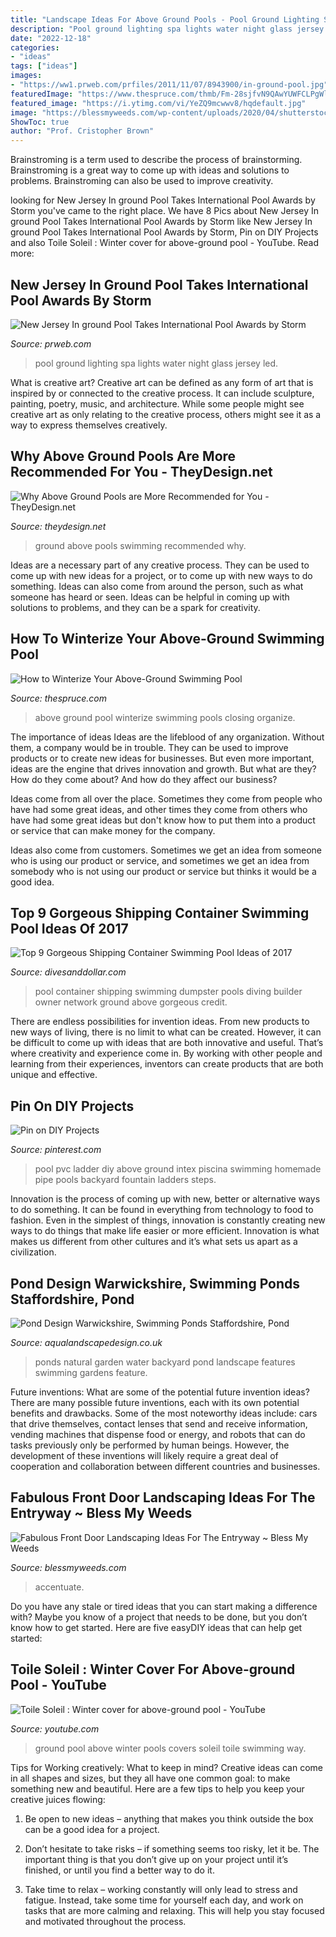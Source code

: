 ```yaml
---
title: "Landscape Ideas For Above Ground Pools - Pool Ground Lighting Spa Lights Water Night Glass Jersey Led"
description: "Pool ground lighting spa lights water night glass jersey led"
date: "2022-12-18"
categories:
- "ideas"
tags: ["ideas"]
images:
- "https://ww1.prweb.com/prfiles/2011/11/07/8943900/in-ground-pool.jpg"
featuredImage: "https://www.thespruce.com/thmb/Fm-28sjfvN9QAwYUWFCLPgWl-qA=/2309x1299/filters:fill(auto,1)/gettyaboveclean-5c013201c9e77c00012ea46e.jpg"
featured_image: "https://i.ytimg.com/vi/YeZQ9mcwwv8/hqdefault.jpg"
image: "https://blessmyweeds.com/wp-content/uploads/2020/04/shutterstock_67152088-350x525.png"
ShowToc: true
author: "Prof. Cristopher Brown"
---
```



Brainstroming is a term used to describe the process of brainstorming. Brainstroming is a great way to come up with ideas and solutions to problems. Brainstroming can also be used to improve creativity.

	

		
looking for New Jersey In ground Pool Takes International Pool Awards by Storm you've came to the right place. We have 8 Pics about New Jersey In ground Pool Takes International Pool Awards by Storm like New Jersey In ground Pool Takes International Pool Awards by Storm, Pin on DIY Projects and also Toile Soleil : Winter cover for above-ground pool - YouTube. Read more:
		
    
## New Jersey In Ground Pool Takes International Pool Awards By Storm

<img loading=lazy src="https://ww1.prweb.com/prfiles/2011/11/07/8943900/in-ground-pool.jpg" onerror="this.onerror=null;this.src='https://tse1.mm.bing.net/th?id=OIP.AtW3B9TwMsGZmMaz_qHr0AHaE8&amp;pid=15.1';" alt="New Jersey In ground Pool Takes International Pool Awards by Storm">

_Source: prweb.com_

>pool ground lighting spa lights water night glass jersey led. 

	

What is creative art?
Creative art can be defined as any form of art that is inspired by or connected to the creative process. It can include sculpture, painting, poetry, music, and architecture. While some people might see creative art as only relating to the creative process, others might see it as a way to express themselves creatively.

    
## Why Above Ground Pools Are More Recommended For You - TheyDesign.net

<img loading=lazy src="http://theydesign.net/wp-content/uploads/2017/07/above-ground-swimming-pools-lakeland-fl-unique-pools-spas-intended-for-above-ground-pools-why-above-ground-pools-are-more-recommended-for-you-e1499324647749.jpg" onerror="this.onerror=null;this.src='https://tse1.mm.bing.net/th?id=OIP.R9tku2lgiNAo7moh8SnigAHaFj&amp;pid=15.1';" alt="Why Above Ground Pools are More Recommended for You - TheyDesign.net">

_Source: theydesign.net_

>ground above pools swimming recommended why. 

	

Ideas are a necessary part of any creative process. They can be used to come up with new ideas for a project, or to come up with new ways to do something. Ideas can also come from around the person, such as what someone has heard or seen. Ideas can be helpful in coming up with solutions to problems, and they can be a spark for creativity.

    
## How To Winterize Your Above-Ground Swimming Pool

<img loading=lazy src="https://www.thespruce.com/thmb/Fm-28sjfvN9QAwYUWFCLPgWl-qA=/2309x1299/filters:fill(auto,1)/gettyaboveclean-5c013201c9e77c00012ea46e.jpg" onerror="this.onerror=null;this.src='https://tse1.mm.bing.net/th?id=OIP.PJhHJPlPeCRdgRS41UoBswHaEK&amp;pid=15.1';" alt="How to Winterize Your Above-Ground Swimming Pool">

_Source: thespruce.com_

>above ground pool winterize swimming pools closing organize. 

	

The importance of ideas
Ideas are the lifeblood of any organization. Without them, a company would be in trouble. They can be used to improve products or to create new ideas for businesses. But even more important, ideas are the engine that drives innovation and growth.
But what are they? How do they come about? And how do they affect our business?

Ideas come from all over the place. Sometimes they come from people who have had some great ideas, and other times they come from others who have had some great ideas but don't know how to put them into a product or service that can make money for the company.

Ideas also come from customers. Sometimes we get an idea from someone who is using our product or service, and sometimes we get an idea from somebody who is not using our product or service but thinks it would be a good idea.

    
## Top 9 Gorgeous Shipping Container Swimming Pool Ideas Of 2017

<img loading=lazy src="https://www.divesanddollar.com/wp-content/uploads/2017/06/shipping-container-swimming-pool-8.jpg" onerror="this.onerror=null;this.src='https://tse2.mm.bing.net/th?id=OIP.2oO73662PSkUCzTtmoJafgHaJ6&amp;pid=15.1';" alt="Top 9 Gorgeous Shipping Container Swimming Pool Ideas of 2017">

_Source: divesanddollar.com_

>pool container shipping swimming dumpster pools diving builder owner network ground above gorgeous credit. 

	

There are endless possibilities for invention ideas. From new products to new ways of living, there is no limit to what can be created. However, it can be difficult to come up with ideas that are both innovative and useful. That’s where creativity and experience come in. By working with other people and learning from their experiences, inventors can create products that are both unique and effective.

    
## Pin On DIY Projects

<img loading=lazy src="https://i.pinimg.com/736x/99/02/df/9902df01685a1698f3a7a4bd60631c9c--pvc-pool-pool-ladder.jpg" onerror="this.onerror=null;this.src='https://tse1.mm.bing.net/th?id=OIP.obXMA96uboezTBwq5AphVwHaJ3&amp;pid=15.1';" alt="Pin on DIY Projects">

_Source: pinterest.com_

>pool pvc ladder diy above ground intex piscina swimming homemade pipe pools backyard fountain ladders steps. 

	

Innovation is the process of coming up with new, better or alternative ways to do something. It can be found in everything from technology to food to fashion. Even in the simplest of things, innovation is constantly creating new ways to do things that make life easier or more efficient. Innovation is what makes us different from other cultures and it’s what sets us apart as a civilization.

    
## Pond Design Warwickshire, Swimming Ponds Staffordshire, Pond

<img loading=lazy src="http://www.aqualandscapedesign.co.uk/images/ponds-water_032.jpg" onerror="this.onerror=null;this.src='https://tse3.mm.bing.net/th?id=OIP.wp_B0DTHBPn82G23LFZYrQHaFj&amp;pid=15.1';" alt="Pond Design Warwickshire, Swimming Ponds Staffordshire, Pond">

_Source: aqualandscapedesign.co.uk_

>ponds natural garden water backyard pond landscape features swimming gardens feature. 

	

Future inventions: What are some of the potential future invention ideas?
There are many possible future inventions, each with its own potential benefits and drawbacks. Some of the most noteworthy ideas include: cars that drive themselves, contact lenses that send and receive information, vending machines that dispense food or energy, and robots that can do tasks previously only be performed by human beings. However, the development of these inventions will likely require a great deal of cooperation and collaboration between different countries and businesses.

    
## Fabulous Front Door Landscaping Ideas For The Entryway ~ Bless My Weeds

<img loading=lazy src="https://blessmyweeds.com/wp-content/uploads/2020/04/shutterstock_67152088-350x525.png" onerror="this.onerror=null;this.src='https://tse2.mm.bing.net/th?id=OIP.1pYQjG61dk2OIT0GQIOK2AAAAA&amp;pid=15.1';" alt="Fabulous Front Door Landscaping Ideas For The Entryway ~ Bless My Weeds">

_Source: blessmyweeds.com_

>accentuate. 

	

Do you have any stale or tired ideas that you can start making a difference with? Maybe you know of a project that needs to be done, but you don’t know how to get started. Here are five easyDIY ideas that can help get started: 

    
## Toile Soleil : Winter Cover For Above-ground Pool - YouTube

<img loading=lazy src="https://i.ytimg.com/vi/YeZQ9mcwwv8/hqdefault.jpg" onerror="this.onerror=null;this.src='https://tse2.mm.bing.net/th?id=OIP.aXz0VOqFQ-bAqOI2l36jpgHaFj&amp;pid=15.1';" alt="Toile Soleil : Winter cover for above-ground pool - YouTube">

_Source: youtube.com_

>ground pool above winter pools covers soleil toile swimming way. 

	

Tips for Working creatively: What to keep in mind?
Creative ideas can come in all shapes and sizes, but they all have one common goal: to make something new and beautiful. Here are a few tips to help you keep your creative juices flowing:
1. Be open to new ideas – anything that makes you think outside the box can be a good idea for a project.

2. Don’t hesitate to take risks – if something seems too risky, let it be. The important thing is that you don’t give up on your project until it’s finished, or until you find a better way to do it.

3. Take time to relax – working constantly will only lead to stress and fatigue. Instead, take some time for yourself each day, and work on tasks that are more calming and relaxing. This will help you stay focused and motivated throughout the process.

